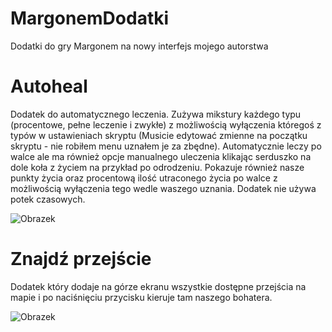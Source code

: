 # MargonemDodatki
Dodatki do gry Margonem na nowy interfejs mojego autorstwa

# Autoheal
Dodatek do automatycznego leczenia. Zużywa mikstury każdego typu (procentowe, pełne leczenie i zwykłe) z możliwością wyłączenia któregoś z typów w ustawieniach skryptu (Musicie edytować zmienne na początku skryptu - nie robiłem menu uznałem je za zbędne). Automatycznie leczy po walce ale ma również opcje manualnego uleczenia klikając serduszko na dole koła z życiem na przykład po odrodzeniu. Pokazuje również nasze punkty życia oraz procentową ilość utraconego życia po walce z możliwością wyłączenia tego wedle waszego uznania. Dodatek nie używa potek czasowych.

![Obrazek](https://i.imgur.com/sTpO8Xj.png)

# Znajdź przejście
Dodatek który dodaje na górze ekranu wszystkie dostępne przejścia na mapie i po naciśnięciu przycisku kieruje tam naszego bohatera.

![Obrazek](https://i.imgur.com/Wud2ZYa.png)
